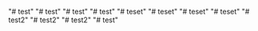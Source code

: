"# test" 
"# test" 
"# test" 
"# test" 
"# teset" 
"# teset" 
"# teset" 
"# teset" 
"# test2" 
"# test2" 
"# test2" 
"# test" 
